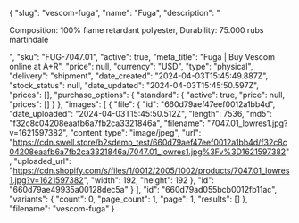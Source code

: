 {
  "slug": "vescom-fuga",
  "name": "Fuga",
  "description": "<p>Composition: 100% flame retardant polyester, Durability: 75.000 rubs martindale</p>",
  "sku": "FUG-7047.01",
  "active": true,
  "meta_title": "Fuga | Buy Vescom online at A+R",
  "price": null,
  "currency": "USD",
  "type": "physical",
  "delivery": "shipment",
  "date_created": "2024-04-03T15:45:49.887Z",
  "stock_status": null,
  "date_updated": "2024-04-03T15:45:50.597Z",
  "prices": [],
  "purchase_options": {
    "standard": {
      "active": true,
      "price": null,
      "prices": []
    }
  },
  "images": [
    {
      "file": {
        "id": "660d79aef47eef0012a1bb4d",
        "date_uploaded": "2024-04-03T15:45:50.512Z",
        "length": 7536,
        "md5": "f32c8c04208eaafb6a7fb2ca3321846a",
        "filename": "7047.01_lowres1.jpg?v=1621597382",
        "content_type": "image/jpeg",
        "url": "https://cdn.swell.store/b2sdemo_test/660d79aef47eef0012a1bb4d/f32c8c04208eaafb6a7fb2ca3321846a/7047.01_lowres1.jpg%3Fv%3D1621597382",
        "uploaded_url": "https://cdn.shopify.com/s/files/1/0012/2005/1002/products/7047.01_lowres1.jpg?v=1621597382",
        "width": 192,
        "height": 192
      },
      "id": "660d79ae49935a00128dec5a"
    }
  ],
  "id": "660d79ad055bcb0012fb11ac",
  "variants": {
    "count": 0,
    "page_count": 1,
    "page": 1,
    "results": []
  },
  "filename": "vescom-fuga"
}